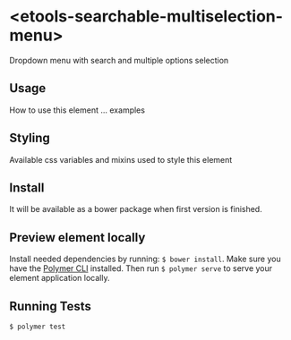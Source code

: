 # \<etools-searchable-multiselection-menu\>

Dropdown menu with search and multiple options selection


## Usage

How to use this element ... examples

## Styling

Available css variables and mixins used to style this element

## Install

It will be available as a bower package when first version is finished.

## Preview element locally

Install needed dependencies by running: `$ bower install`.
Make sure you have the [Polymer CLI](https://www.npmjs.com/package/polymer-cli) installed. Then run `$ polymer serve` to serve your element application locally.

## Running Tests

```
$ polymer test
```
